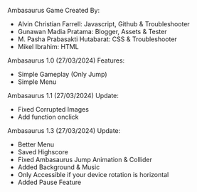 Ambasaurus Game
Created By:
  - Alvin Christian Farrell: Javascript, Github & Troubleshooter
  - Gunawan Madia Pratama: Blogger, Assets & Tester
  - M. Pasha Prabasakti Hutabarat: CSS & Troubleshooter
  - Mikel Ibrahim: HTML

Ambasaurus 1.0 (27/03/2024)
Features:
  - Simple Gameplay (Only Jump)
  - Simple Menu

Ambasaurus 1.1 (27/03/2024)
Update:
  - Fixed Corrupted Images
  - Add function onclick

Ambasaurus 1.3 (27/03/2024)
Update:
  - Better Menu
  - Saved Highscore
  - Fixed Ambasaurus Jump Animation & Collider
  - Added Background & Music
  - Only Accessible if your device rotation is horizontal
  - Added Pause Feature

